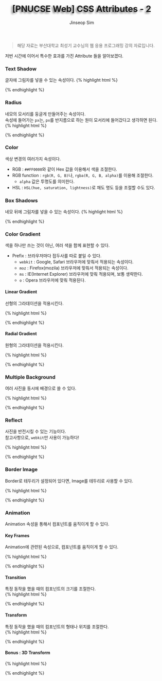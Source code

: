 ﻿---
layout: post
title: "[PNUCSE Web] CSS Attributes - 2"
categories: HTML
tags: [frontend]
author:
  - Jinseop Sim
toc: true
---
> 해당 자료는 부산대학교 최성기 교수님의 웹 응용 프로그래밍 강의 자료입니다.  

저번 시간에 이어서 특수한 효과를 가진 Attribute 들을 알아보겠다.  

### Text Shadow
글자에 그림자를 넣을 수 있는 속성이다.
{% highlight html %}
<style type = "text/css">
h1 {
	text-shadow: -4px 4px 6px dimgrey;
	<!-- 순서대로 그림자 x위치, y위치, 크기, 색상이다.-->
	<!-- 음수도 가능하며, 텍스트가 영점이다.-->
	font-size: 400%;
}
</style>
{% endhighlight %}

### Radius
네모의 모서리를 둥글게 만들어주는 속성이다.  
속성에 들어가는 ```px```는, ```px```를 반지름으로 하는 원이 모서리에 들어갔다고 생각하면 된다.  
{% highlight html %}
<style type = "text/css">
div {
	border: 3px solid navy;
	background: lightcyan;
	border-radius: 15px;
}
</style>
{% endhighlight %}

### Color
색상 변경의 여러가지 속성이다.  
- RGB : ```##FF0000```와 같이 Hex 값을 이용해서 색을 조절한다.
- RGB function : ```rgb(R, G, B)```나, ```rgba(R, G, B, alpha)```를 이용해 조절한다.
  - ```alpha``` 값은 투명도를 의미한다.
- HSL : ```HSL(hue, saturation, lightness)```로 채도 명도 등을 조절할 수도 있다.

### Box Shadows
네모 뒤에 그림자를 넣을 수 있는 속성이다.
{% highlight html %}
<style type = "text/css">
div {
	width: 200px;
	height: 200px;
	background-color: plum;
	box-shadow: 25px 25px 50px dimgrey;
	<!-- Text Shadow와 동일한 순서의 속성이다.-->
}
</style>
{% endhighlight %}

### Color Gradient
색을 하나만 쓰는 것이 아닌, 여러 색을 함께 표현할 수 있다.  

- Prefix : 브라우저마다 접두사를 따로 붙일 수 있다.
  - ```webkit``` : Google, Safari 브라우저에 맞춰서 적용되는 속성이다.
  - ```moz``` : Firefox(mozila) 브라우저에 맞춰서 적용되는 속성이다.
  - ```ms``` : IE(Internet Explorer) 브라우저에 맞춰 적용되며, 보통 생략한다.
  - ```o``` : Opera 브라우저에 맞춰 적용된다.

#### Linear Gradient
선형의 그라데이션을 적용시킨다.  

{% highlight html %}
<style type = "text/css">
div {
	width: 200px;
	height: 200px;
	border: 3px solid navy;
	background: -webkit-gradient(
		linear, center top, center bottom,
		color-stop(15%, white), color-stop(50%, lightsteelblue), color-stop(75%, navy));
	background: -moz-linear-gradient(
		top center, white 15%, lightsteelblue 50%, navy 75%);
	background: linear-gradient(
		to bottom, white 15%, lightsteelblue 50%, navy 75%);
}
</style>
{% endhighlight %}

#### Radial Gradient
원형의 그라데이션을 적용시킨다.  

{% highlight html %}
<style type = "text/css">
div {
	width: 200px;
	height: 200px;
	border: 3px solid navy;
	background: -webkit-radial-gradient(center, yellow, red);
	background: -moz-radial-gradient(center, yellow, red);
	background: radial-gradient(center, yellow, red);
}
</style>
{% endhighlight %}

### Multiple Background
여러 사진을 동시에 배경으로 쓸 수 있다.  

{% highlight html %}
<style type = "text/css">
div.background {
	background-image: url(logo.png), url(ocean.png);
	background-position: bottom right, 100% center;
	<!-- 위에서 적은 Image의 순서대로 위치를 적용시킨다. -->
	background-origin: border-box, content-box; 
	<!-- 기준이 되는 Box model을 정한다. -->
	background-repeat: no-repeat, repeat;
	<!-- 반복 여부 -->
}
</style>
{% endhighlight %}

### Reflect
사진을 반전시킬 수 있는 기능이다.  
참고사항으로, ```webkit```만 사용이 가능하다!  

{% highlight html %}
<style type = "text/css">
img.below {
	-webkit-box-reflect: below 5px
	<!-- px값을 통해서 반전된 Image가 떨어진 정도를 조절한다. -->
		-webkit-gradient(
			linear, left top, left bottom,
			from(transparent), to(white));
	<!-- 이렇게 반전된 사진에 효과를 따로 줄 수도 있다. -->
}
</style>
{% endhighlight %}

### Border Image
Border로 테두리가 설정되어 있다면, Image를 테두리로 사용할 수 있다.  

{% highlight html %}
<style type = "text/css">
#stretch{
	border: 15px solid;
	border-image-source: url(border.png);
	border-image-repeat: stretch;
	border-image-slice: 80;
	<!-- Stretch는 이미지를 길게 늘어트려 테두리로 만든다. -->
	<!-- 해당 속성이 기본 속성이다. -->
}
#repeat {
	border: 15px solid;
	border-image-source: url(border.png);
	border-image-repeat: repeat;
	border-image-slice: 34%;

	<!-- 반복해서 테두리를 사진으로 채운다.-->
	<!-- Slice는 테두리 조각을 만들 때 Image를 Slice할 위치를 조절한다.-->
}
</style>
{% endhighlight %}

### Animation
Animation 속성을 통해서 컴포넌트를 움직이게 할 수 있다.  

#### Key Frames
Animation에 관련된 속성으로, 컴포넌트를 움직이게 할 수 있다.  

{% highlight html %}
<style type = "text/css">
img{
	position: relative; <!-- 움직일 Image의 위치를 조절한다.-->
	animation-name: movingImage 
	<!-- 아래에서 keyframe으로 생성한 animation의 이름 -->
	animation-timing-function: linear;
	<!-- 움직이는 Animation의 방향(선형, 원형..) -->
	animation-duration: 10s;
	<!-- 몇 초 동안 움직일 것인가? -->
	animation-delay: 1s;
	<!-- 다음 반복 까지의 시간 간격 -->
	animation-iteration-count: 2;
	<!-- 반복 횟수 -->
	animation-direction: alternate;
	<!-- Keyframe에서 생성한 방향의 진행 순서 -->
}
@keyframes movingImage
{
	0% {opacity: 0; left: 50px; top: 0px;}
	25% {opacity: 1; left: 0px; top: 50px;}
	50% {opacity: 0; left: 50px; top: 100px;}
	75% {opacity: 1; left: 100px; top: 50px;}
	100% {opacity: 0; left: 50px; top: 0px;}
}
</style>
{% endhighlight %}

#### Transition
특정 동작을 했을 때의 컴포넌트의 크기를 조절한다.  
{% highlight html %}
<style type = "text/css">
div{
	width: 100px;
	height: 100px;
	background: red;
	transition: width 2s, height 4s;
	<!-- 옆으로는 2초, 아래로는 4초 동안 늘린다. -->
}
div:hover{
	width: 300px;
	height: 300px
	<!-- 마우스 커서를 올리면 동작-->
}
</style>
{% endhighlight %}

#### Transform
특정 동작을 했을 때의 컴포넌트의 형태나 위치를 조절한다.  
{% highlight html %}
<style type = "text/css">
div{
	transform: translate(50px, 100px);
	<!-- 컴포넌트를 가로, 세로 만큼 옮긴다 -->
	transform: rotate(20deg);
	<!-- 컴포넌트를 각도만큼 회전시킨다. 음수는 반대로 회전 -->
	transform: scale(2, 3);
	<!-- 컴포넌트를 가로로 x배 세로로 y배 확장한다. -->
	<!-- 1보다 작은 소수는, 축소시킨다. -->
	transform: scaleX(2);
	transform: skew(20deg, 20deg);
	<!-- x축, y축 기준으로 해당 각도만큼 컴포넌트를 기울인다. -->
	transform: skewX(20deg);
	transform: matrix(1, -0.3, 0, 1, 0, 0);
	<!-- 순서대로 scaleX(), skewX(), Y(), scaleY, translateX(), translateY() 이다. -->
}
</style>
{% endhighlight %}

#### Bonus : 3D Transform
{% highlight html %}
<style type = "text/css">
div{
	transform: rotateY(150deg);
	transform: rotateX(150deg);
	transform: rotateZ(90deg);
	<!-- 해당 축을 기준으로 입체적으로 회전시킨다. -->
}
</style>
{% endhighlight %}

